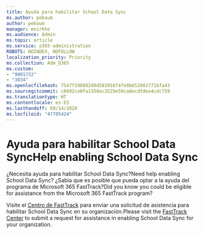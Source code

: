 ```yaml
---
title: Ayuda para habilitar School Data Sync
ms.author: pebaum
author: pebaum
manager: mnirkhe
ms.audience: Admin
ms.topic: article
ms.service: o365-administration
ROBOTS: NOINDEX, NOFOLLOW
localization_priority: Priority
ms.collection: Adm_O365
ms.custom:
- "9001732"
- "3834"
ms.openlocfilehash: 7547f296892d9d583916f4fe9b652083771bfa43
ms.sourcegitcommit: c6692ce0fa1358ec3529e59ca0ecdfdea4cdc759
ms.translationtype: HT
ms.contentlocale: es-ES
ms.lasthandoff: 09/14/2020
ms.locfileid: "47705424"
---
```

# <a name="help-enabling-school-data-sync"></a><span data-ttu-id="08860-102">Ayuda para habilitar School Data Sync</span><span class="sxs-lookup"><span data-stu-id="08860-102">Help enabling School Data Sync</span></span>

<span data-ttu-id="08860-103">¿Necesita ayuda para habilitar School Data Sync?</span><span class="sxs-lookup"><span data-stu-id="08860-103">Need help enabling School Data Sync?</span></span> <span data-ttu-id="08860-104">¿Sabía que es posible que pueda optar a la ayuda del programa de Microsoft 365 FastTrack?</span><span class="sxs-lookup"><span data-stu-id="08860-104">Did you know you could be eligible for assistance from the Microsoft 365 FastTrack program?</span></span>

<span data-ttu-id="08860-105">Visite el [Centro de FastTrack](https://www.microsoft.com/fasttrack) para enviar una solicitud de asistencia para habilitar School Data Sync en su organización.</span><span class="sxs-lookup"><span data-stu-id="08860-105">Please visit the [FastTrack Center](https://www.microsoft.com/fasttrack) to submit a request for assistance in enabling School Data Sync for your organization.</span></span>
